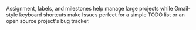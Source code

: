 ---
---

Assignment, labels, and milestones help manage large projects while Gmail-style keyboard shortcuts make Issues perfect for a simple TODO list or an open source project's bug tracker.